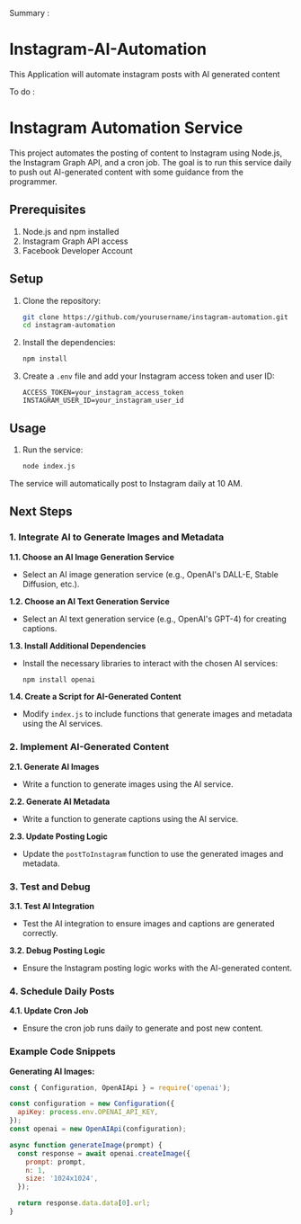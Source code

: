 Summary :

# Instagram-AI-Automation
This Application will automate instagram posts with AI generated content

To do :

# Instagram Automation Service

This project automates the posting of content to Instagram using Node.js, the Instagram Graph API, and a cron job. The goal is to run this service daily to push out AI-generated content with some guidance from the programmer.

## Prerequisites

1. Node.js and npm installed
2. Instagram Graph API access
3. Facebook Developer Account

## Setup

1. Clone the repository:
    ```bash
    git clone https://github.com/yourusername/instagram-automation.git
    cd instagram-automation
    ```

2. Install the dependencies:
    ```bash
    npm install
    ```

3. Create a `.env` file and add your Instagram access token and user ID:
    ```plaintext
    ACCESS_TOKEN=your_instagram_access_token
    INSTAGRAM_USER_ID=your_instagram_user_id
    ```

## Usage

1. Run the service:
    ```bash
    node index.js
    ```

The service will automatically post to Instagram daily at 10 AM.

## Next Steps

### 1. Integrate AI to Generate Images and Metadata

**1.1. Choose an AI Image Generation Service**

- Select an AI image generation service (e.g., OpenAI's DALL-E, Stable Diffusion, etc.).

**1.2. Choose an AI Text Generation Service**

- Select an AI text generation service (e.g., OpenAI's GPT-4) for creating captions.

**1.3. Install Additional Dependencies**

- Install the necessary libraries to interact with the chosen AI services:
    ```bash
    npm install openai
    ```

**1.4. Create a Script for AI-Generated Content**

- Modify `index.js` to include functions that generate images and metadata using the AI services.

### 2. Implement AI-Generated Content

**2.1. Generate AI Images**

- Write a function to generate images using the AI service.

**2.2. Generate AI Metadata**

- Write a function to generate captions using the AI service.

**2.3. Update Posting Logic**

- Update the `postToInstagram` function to use the generated images and metadata.

### 3. Test and Debug

**3.1. Test AI Integration**

- Test the AI integration to ensure images and captions are generated correctly.

**3.2. Debug Posting Logic**

- Ensure the Instagram posting logic works with the AI-generated content.

### 4. Schedule Daily Posts

**4.1. Update Cron Job**

- Ensure the cron job runs daily to generate and post new content.

### Example Code Snippets

**Generating AI Images:**

```javascript
const { Configuration, OpenAIApi } = require('openai');

const configuration = new Configuration({
  apiKey: process.env.OPENAI_API_KEY,
});
const openai = new OpenAIApi(configuration);

async function generateImage(prompt) {
  const response = await openai.createImage({
    prompt: prompt,
    n: 1,
    size: '1024x1024',
  });

  return response.data.data[0].url;
}

